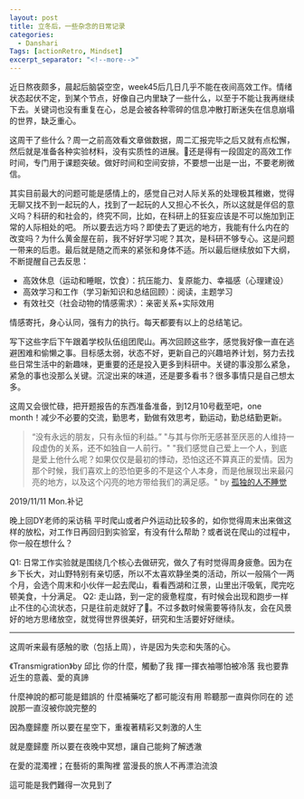 ```yaml
---
layout: post
title: 立冬后，一些杂念的日常记录
categories:
  - Danshari
Tags: [actionRetro, Mindset]
excerpt_separator: "<!--more-->"
---
```



<!--more-->

近日熬夜颇多，晨起后脑袋空空，week45后几日几乎不能在夜间高效工作。情绪状态起伏不定，到某个节点，好像自己内里缺了一些什么，以至于不能让我再继续下去。关键词也没有重复在心，总是会被各种零碎的信息冲散打断迷失在信息崩塌的世界，缺乏重心。

这周干了些什么？周一之前高效看文章做数据，周二汇报完毕之后又就有点松懈，然后就是准备各种实验材料，没有实质性的进展。🤔还是得有一段固定的高效工作时间，专门用于课题突破。做好时间和空间安排，不要想一出是一出，不要老刷微信。

其实目前最大的问题可能是感情上的，感觉自己对人际关系的处理极其稚嫩，觉得无聊又找不到一起玩的人，找到了一起玩的人又担心不长久，所以这就是伴侣的意义吗？科研的和社会的，终究不同，比如，在科研上的狂妄应该是不可以施加到正常的人际相处的吧。
所以要去远方吗？即使去了更远的地方，我能有什么内在的改变吗？为什么黄金屋在前，我不好好学习呢？其次，是科研不够专心。这是问题一带来的后患。最后就是随之而来的紧张和身体不适。所以最后继续放如下大纲，不断提醒自己去反思：
 - 高效休息（运动和睡眠，饮食）：抗压能力、复原能力、幸福感（心理建设）
 - 高效学习和工作（学习新知识和总结回顾）：阅读，主题学习
 - 有效社交（社会动物的情感需求）：亲密关系+实际效用

情感寄托，身心认同，强有力的执行。每天都要有以上的总结笔记。

写下这些字后下午跟着学校队伍组团爬山。再次回顾这些字，感觉我好像一直在逃避困难和偷懒之事。目标感太弱，状态不好，更新自己的兴趣培养计划，努力去找些日常生活中的新趣味，更重要的还是投入更多到科研中。关键的事没那么紧急，紧急的事也没那么关键。沉淀出来的味道，还是要多看书？很多事情只是自己想太多。

这周又会很忙碌，把开题报告的东西准备准备，到12月10号截至吧，one month！减少不必要的交流，勤思考，勤做有效思考，勤运动，勤总结勤更新。

>“没有永远的朋友，只有永恒的利益。”
>"与其与你所无感甚至厌恶的人维持一段虚伪的关系，还不如独自一人前行。"
>"我们感觉自己爱上一个人，到底是爱上他什么呢？如果仅仅是最初的悸动，恐怕这还不算真正的爱情。因为那个时候，我们喜欢上的恐怕更多的不是这个人本身，而是他展现出来最闪亮的地方，以及这个闪亮的地方带给我们的满足感。"
by [孤独的人不睡觉](https://www.jianshu.com/p/3266aaa97e7d)


2019/11/11 Mon.补记

晚上回DY老师的采访稿
平时爬山或者户外运动比较多的，如你觉得周末出来做这样的放松，对工作日再回归到实验室，有没有什么帮助？或者说在爬山的过程中，你一般在想什么？

Q1: 日常工作实验就是围绕几个核心去做研究，做久了有时觉得周身疲惫。因为在乡下长大，对山野特别有亲切感，所以不太喜欢静坐类的活动，所以一般隔个一两个月，会选个周末和小伙伴一起去爬山，看看西湖和江景，山里出汗吸氧，爬完吃顿美食，十分满足。
Q2: 走山路，到一定的疲惫程度，有时候会出现和跑步一样止不住的心流状态，只是往前走就好了🤔。不过多数时候需要等待队友，会在风景好的地方思绪放空，就觉得世界很美好，研究和生活要好好继续。

---

这周听来最有感触的歌（包括上周），许是因为失恋和失落的心。

《Transmigration》by 邱比
你的什麼，觸動了我
揮一揮衣袖哪怕被冷落
我也要靠近生的意義、愛的真諦

什麼神說的都可能是錯誤的
什麼補藥吃了都可能沒有用
聆聽那一直與你同在的
述說那一直沒被你說完整的

因為塵歸塵
所以要在星空下，重複著精彩又刺激的人生

就是塵歸塵
所以要在夜晚中冥想，讓自己能夠了解透澈

在愛的混濁裡；在藝術的熏陶裡
當漫長的旅人不再漂泊流浪

這可能是我們難得一次見到了

